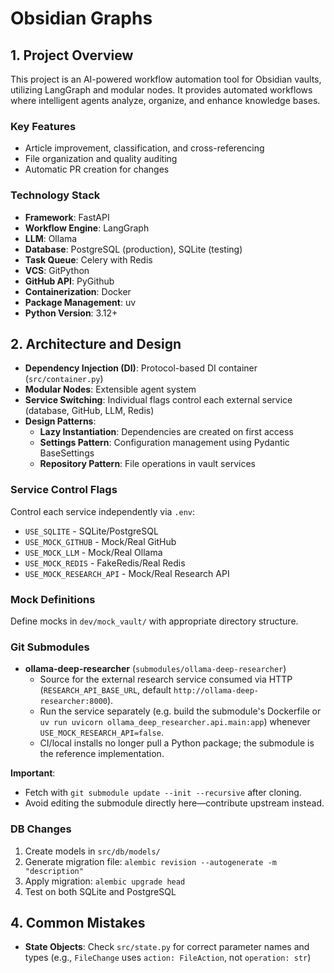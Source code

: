 # Obsidian Graphs

## 1. Project Overview

This project is an AI-powered workflow automation tool for Obsidian vaults, utilizing LangGraph and modular nodes. It provides automated workflows where intelligent agents analyze, organize, and enhance knowledge bases.

### Key Features
- Article improvement, classification, and cross-referencing
- File organization and quality auditing
- Automatic PR creation for changes

### Technology Stack
- **Framework**: FastAPI
- **Workflow Engine**: LangGraph
- **LLM**: Ollama
- **Database**: PostgreSQL (production), SQLite (testing)
- **Task Queue**: Celery with Redis
- **VCS**: GitPython
- **GitHub API**: PyGithub
- **Containerization**: Docker
- **Package Management**: uv
- **Python Version**: 3.12+

## 2. Architecture and Design

- **Dependency Injection (DI)**: Protocol-based DI container (`src/container.py`)
- **Modular Nodes**: Extensible agent system
- **Service Switching**: Individual flags control each external service (database, GitHub, LLM, Redis)
- **Design Patterns**:
    - **Lazy Instantiation**: Dependencies are created on first access
    - **Settings Pattern**: Configuration management using Pydantic BaseSettings
    - **Repository Pattern**: File operations in vault services

### Service Control Flags

Control each service independently via `.env`:
- `USE_SQLITE` - SQLite/PostgreSQL
- `USE_MOCK_GITHUB` - Mock/Real GitHub
- `USE_MOCK_LLM` - Mock/Real Ollama
- `USE_MOCK_REDIS` - FakeRedis/Real Redis
- `USE_MOCK_RESEARCH_API` - Mock/Real Research API

### Mock Definitions
Define mocks in `dev/mock_vault/` with appropriate directory structure.

### Git Submodules

- **ollama-deep-researcher** (`submodules/ollama-deep-researcher`)
  - Source for the external research service consumed via HTTP (`RESEARCH_API_BASE_URL`, default `http://ollama-deep-researcher:8000`).
  - Run the service separately (e.g. build the submodule's Dockerfile or `uv run uvicorn ollama_deep_researcher.api.main:app`) whenever `USE_MOCK_RESEARCH_API=false`.
  - CI/local installs no longer pull a Python package; the submodule is the reference implementation.

**Important**:
- Fetch with `git submodule update --init --recursive` after cloning.
- Avoid editing the submodule directly here—contribute upstream instead.

### DB Changes
1. Create models in `src/db/models/`
2. Generate migration file: `alembic revision --autogenerate -m "description"`
3. Apply migration: `alembic upgrade head`
4. Test on both SQLite and PostgreSQL

## 4. Common Mistakes

- **State Objects**: Check `src/state.py` for correct parameter names and types (e.g., `FileChange` uses `action: FileAction`, not `operation: str`)